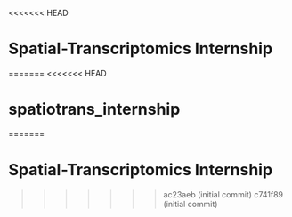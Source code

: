 <<<<<<< HEAD
# Spatial-Transcriptomics Internship
=======
<<<<<<< HEAD
# spatiotrans_internship
=======
# Spatial-Transcriptomics Internship
>>>>>>> ac23aeb (initial commit)
>>>>>>> c741f89 (initial commit)
